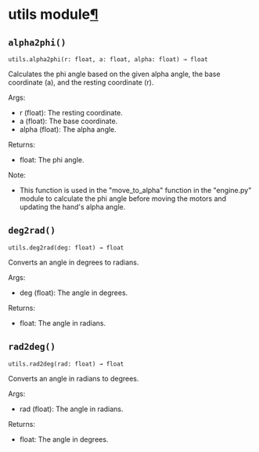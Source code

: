 # utils module[¶](#module-utils "Link to this heading")

## `alpha2phi()`

    utils.alpha2phi(r: float, a: float, alpha: float) → float

Calculates the phi angle based on the given alpha angle, the base
coordinate (a), and the resting coordinate (r).

Args:

- r (float): The resting coordinate. 
- a (float): The base coordinate. 
- alpha (float): The alpha angle.

Returns:

- float: The phi angle.

Note:

- This function is used in the "move_to_alpha" function in the
"engine.py" module to calculate the phi angle before moving the
motors and updating the hand's alpha angle.

## `deg2rad()`

    utils.deg2rad(deg: float) → float

Converts an angle in degrees to radians.

Args:

- deg (float): The angle in degrees.

Returns:

- float: The angle in radians.

## `rad2deg()`

    utils.rad2deg(rad: float) → float

Converts an angle in radians to degrees.

Args:

- rad (float): The angle in radians.

Returns:

- float: The angle in degrees.